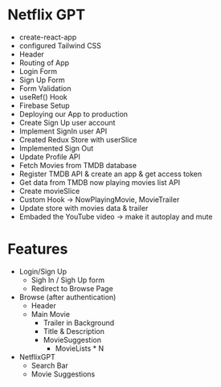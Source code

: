 # Netflix GPT
- create-react-app
- configured Tailwind CSS
- Header
- Routing of App
- Login Form
- Sign Up Form
- Form Validation
- useRef() Hook
- Firebase Setup
- Deploying our App to production
- Create Sign Up user account
- Implement SignIn user API
- Created Redux Store with userSlice
- Implemented Sign Out
- Update Profile API
- Fetch Movies from TMDB database
- Register TMDB API & create an app  & get access token
- Get data from TMDB now playing movies list API 
- Create movieSlice
- Custom Hook -> NowPlayingMovie, MovieTrailer
- Update store with movies data & trailer
- Embaded the YouTube video -> make it autoplay and mute


# Features
- Login/Sign Up
    - Sigh In / Sigh Up form
    - Redirect to Browse Page
- Browse (after authentication)
    - Header
    - Main Movie
        - Trailer in Background
        - Title & Description 
        - MovieSuggestion
            - MovieLists * N
- NetflixGPT
    - Search Bar
    - Movie Suggestions